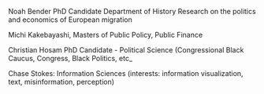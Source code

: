 Noah Bender
PhD Candidate
Department of History
Research on the politics and economics of European migration

Michi Kakebayashi, Masters of Public Policy, Public Finance

Christian Hosam
PhD Candidate - Political Science (Congressional Black Caucus, Congress, Black Politics, etc_

Chase Stokes: Information Sciences (interests: information visualization, text, misinformation, perception)
